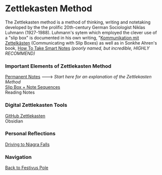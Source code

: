 # Zettlekasten Method

The Zettlekasten method is a method of thinking, writing and notetaking developed by the the prolific 20th-century German Sociologist Niklas Luhmann (1927-1988). 
Luhmann's sytem which employed the clever use of a "slip box" is documented in his own writing, "[Kommunikation mit Zettelkästen](http://luhmann.surge.sh/communicating-with-slip-boxes) (Communicating with Slip Boxes) as well as in Sonkhe Ahren's book, [How To Take Smart Notes](https://www.sloww.co/how-to-take-smart-notes/) _(poorly named, but incredible, HIGHLY RECOMMEND)_

### Important Elements of Zettlekasten Method
[Permanent Notes](215_PermanentNotes.md) ---> _Start here for an explanation of the Zettlekasten Method_    
[Slip Box + Note Sequences](216_AddingToTheSlipBox.md)   
Reading Notes   

### Digital Zettlekasten Tools  
[GitHub Zettlekasten](../improbabilityDrive/7_zettlekastenGitHubPortal.md)   
Obsidian   

### Personal Reflections
[Driving to Niagra Falls](218_LiberationandTrauma.md)


### Navigation
[Back to Festivus Pole](https://github.com/SageGrey/exp-exp-exp/blob/main/xxxxx_locations/5_livingRoom.md)



